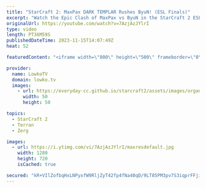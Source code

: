 ```yaml
---
title: "StarCraft 2: MaxPax DARK TEMPLAR Rushes ByuN! (ESL Finals)"
excerpt: "Watch the Epic Clash of MaxPax vs ByuN in the StarCraft 2 ESL Open Cup North America Finals. Apparently the Dark Templar is the unit of this week! Support my work: https://patreon.com/lowkotv  Lowko merch: https://lowko.shop Tech setup: https://lowko.tv/setup  My second channel: https://youtube.com/morelowko"
originalUrl: https://youtube.com/watch?v=7AzjAzJYlrI
type: video
length: PT36M59S
publishedDateTime: 2023-11-15T14:07:49Z
heat: 52

featuredContent: "<iframe width=\"800\" height=\"500\" frameborder=\"0\" src=\"https://www.youtube.com/embed/7AzjAzJYlrI\" allow=\"accelerometer; autoplay; encrypted-media; gyroscope; picture-in-picture\" allowfullscreen></iframe>"

provider:
  name: LowkoTV
  domain: lowko.tv
  images:
    - url: https://everyday-cc.github.io/starcraft2/assets/images/organizations/lowko.tv-50x50.jpg
      width: 50
      height: 50

topics:
  - StarCraft 2
  - Terran
  - Zerg

images:
  - url: https://i.ytimg.com/vi/7AzjAzJYlrI/maxresdefault.jpg
    width: 1280
    height: 720
    isCached: true

secured: "kR+VIlZofbqHxLNPyxfW9RljZyT42fp4fNa40qD/9LT85PM3pv7S3iqprFFjil+P3csKnwCLkgvh3VJoXwgt/3Fztyy5e2pFu4cj0jUmdv5r4qMArLoLBaXZukGH1igIct8dyG4b8lD30rRXby6PdQziE+obUd7zsis9e2GGyDpIM5tYKznUrXoVb6DH+hA1vVXwlJU9LxLsQto6A1vPRu/CQvlFrkNy3eBBbzLqxmCNCy29Oymy/qsiYtGN2ZnrHS6vUa7RBQZtHHA/wnAJoha5AfFPP+u5P+jd9GkHa52wP2MepS+50slXDHKHxf5GTH+yJMeRZ8FRaODsuzixeuDQF943lgJT8xuUvDMJEQAAc9gd6Z4GOPplYQ+8EfeFKtzYTiM1jyfujxPACH0iOlLTP9y5j0ZV2rEKi//1Mkk=;7CkNXZc6YpMldI/EgarvmA=="
---
```


